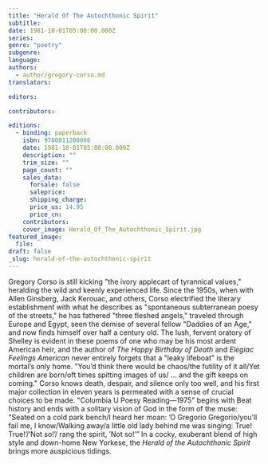 ```yaml
---
title: "Herald Of The Autochthonic Spirit"
subtitle:
date: 1981-10-01T05:00:00.000Z
series:
genre: "poetry"
subgenre:
language:
authors:
  - author/gregory-corso.md
translators:

editors:

contributors:

editions:
  - binding: paperback
    isbn: 9780811208086
    date: 1981-10-01T05:00:00.000Z
    description: ""
    trim_size: ""
    page_count: ""
    sales_data:
      forsale: false
      saleprice:
      shipping_charge:
      price_us: 14.95
      price_cn:
    contributors:
    cover_image: Herald_Of_The_Autochthonic_Spirit.jpg
featured_image:
  file:
draft: false
_slug: herald-of-the-autochthonic-spirit
---
```


Gregory Corso is still kicking "the ivory applecart of tyrannical values," heralding the wild and keenly experienced life. Since the 1950s, when with Allen Ginsberg, Jack Kerouac, and others, Corso electrified the literary establishment with what he describes as "spontaneous subterranean poesy of the streets," he has fathered "three fleshed angels," traveled through Europe and Egypt, seen the demise of several fellow "Daddies of an Age," and now finds himself over half a century old. The lush, fervent oratory of Shelley is evident in these poems of one who may be his most ardent American heir, and the author of _The Happy Birthday of Death_ and _Elegiac Feelings American_ never entirely forgets that a "leaky lifeboat" is the mortal’s only home. "You’d think there would be chaos/the futility of it all/Yet children are born/oft times spitting images of us/ ... and the gift keeps on coming." Corso knows death, despair, and silence only too well, and his first major collection in eleven years is permeated with a sense of crucial choices to be made. "Columbia U Poesy Reading––1975" begins with Beat history and ends with a solitary vision of God in the form of the muse: "Seated on a cold park bench/I heard her moan: ’O Gregorio Gregorio/you’ll fail me, I know/Walking away/a little old lady behind me was singing: True! True!’/’Not so!’/ rang the spirit, ’Not so!’” In a cocky, exuberant blend of high style and down-home New Yorkese, the _Herald of the Autochthonic Spirit_ brings more auspicious tidings.

